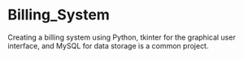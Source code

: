 # Billing_System
Creating a billing system using Python, tkinter for the graphical user interface, and MySQL for data storage is a common project.
